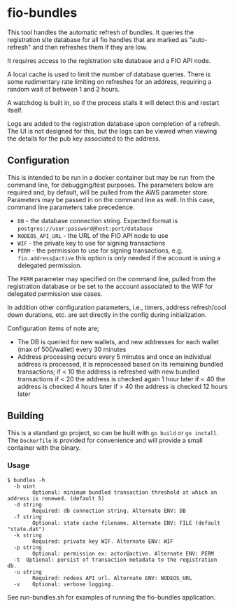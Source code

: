 # fio-bundles

This tool handles the automatic refresh of bundles. It queries the registration site database for all fio handles that are marked as "auto-refresh" and then refreshes them if they are low.

It requires access to the registration site database and a FIO API node.

A local cache is used to limit the number of database queries. There is some rudimentary rate limiting on refreshes for an address, requiring a random wait of between 1 and 2 hours.

A watchdog is built in, so if the process stalls it will detect this and restart itself.

Logs are added to the registration database upon completion of a refresh. The UI is not designed for this, but the logs can be viewed when viewing the details for the pub key associated to the address.

## Configuration

This is intended to be run in a docker container but may be run from the command line, for debugging/test purposes. The parameters below are required and, by default, will be pulled from the AWS parameter store. Parameters may be passed in on the command line as well. In this case, command line parameters take precedence.

* `DB` - the database connection string. Expected format is `postgres://user:password@host:port/database`
* `NODEOS_API_URL` - the URL of the FIO API node to use
* `WIF` - the private key to use for signing transactions
* `PERM` - the permission to use for signing transactions, e.g. `fio.address@active` this option is only needed if the account is using a delegated permission.

The `PERM` parameter may specified on the command line, pulled from the registration database or be set to the account associated to the WIF for delegated permission use cases.

In addition other configuration parameters, i.e., timers, address refresh/cool down durations, etc. are set directly in the config during initialization.

Configuration items of note are;
* The DB is queried for new wallets, and new addresses for each wallet (max of 500/wallet) every 30 minutes
* Address processing occurs every 5 minutes and once an individual address is processed, it is reprocessed based on its remaining bundled transactions;
    if < 10 the address is refreshed with new bundled transactions
    if < 20 the address is checked again 1 hour later
    if < 40 the address is checked 4 hours later
    if > 40 the address is checked 12 hours later

## Building

This is a standard go project, so can be built with `go build` or `go install`. The `Dockerfile` is provided for convenience and will provide a small container with the binary.

### Usage

```
$ bundles -h
  -b uint
    	Optional: minimum bundled transaction threshold at which an address is renewed. (default 5)
  -d string
    	Required: db connection string. Alternate ENV: DB
  -f string
    	Optional: state cache filename. Alternate ENV: FILE (default "state.dat")
  -k string
    	Required: private key WIF. Alternate ENV: WIF
  -p string
    	Optional: permission ex: actor@active. Alternate ENV: PERM
  -t  Optional: persist of transaction metadata to the registration db.
  -u string
    	Required: nodeos API url. Alternate ENV: NODEOS_URL
  -v	Optional: verbose logging.
```

See run-bundles.sh for examples of running the fio-bundles application.
